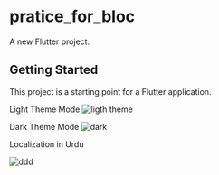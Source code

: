 # pratice_for_bloc

A new Flutter project.

## Getting Started

This project is a starting point for a Flutter application.

Light Theme Mode
![ligth theme](https://github.com/offical-waqas-khurshid/Theme-Mode/assets/111581093/6cecd1df-b6ce-4500-b3fa-a3023163a34f)

Dark Theme Mode
![dark](https://github.com/offical-waqas-khurshid/Theme-Mode/assets/111581093/91bf8e6b-326a-4715-92f9-0c69e478cb7c)

Localization in Urdu

![ddd](https://github.com/offical-waqas-khurshid/Theme-Mode-With-Localization/assets/111581093/9a37c467-0ee3-4381-a6fa-1b1b045a9a4c)

